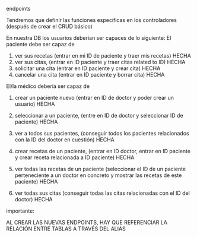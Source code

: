 endpoints

Tendremos que definir las funciones específicas en los controladores (después de crear el CRUD básico)

En nuestra DB los usuarios deberían ser capaces de lo siguiente:
El paciente debe ser capaz de 

1. ver sus recetas (entrar en mi ID de paciente y traer mis recetas) HECHA
2. ver sus citas, (entrar en ID paciente y traer citas related to ID) HECHA
3. solicitar una cita (entrar en ID paciente y crear cita) HECHA
4. cancelar una cita (entrar en ID paciente y borrar cita) HECHA


El/la médico debería ser capaz de 

1. crear un paciente nuevo (entrar en ID de doctor y poder crear un usuario) HECHA

2. seleccionar a un paciente, (entre en ID de doctor y seleccionar ID de paciente) HECHA

3. ver a todos sus pacientes, (conseguir todos los pacientes relacionados con la ID del doctor en cuestión) HECHA

4. crear recetas de un paciente, (entrar en ID doctor, entrar en ID paciente y crear receta relacionada a ID paciente) HECHA

5. ver todas las recetas de un paciente (seleccionar el ID de un paciente perteneciente a un doctor en concreto y mostrar las recetas de este paciente) HECHA

6. ver todas sus citas (conseguir todas las citas relacionadas con el ID del doctor) HECHA



importante:

AL CREAR LAS NUEVAS ENDPOINTS, HAY QUE REFERENCIAR LA RELACIÓN ENTRE TABLAS A TRAVÉS DEL ALIAS